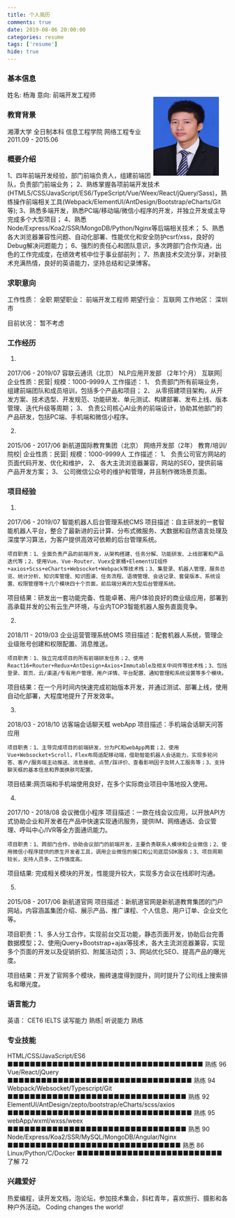 ```yaml
---
title: 个人简历
comments: true
date: 2019-08-06 20:00:00
categories: resume
tags: ['resume']
hide: true
---
```


	 	

### 基本信息
  <img alt="前端开发工程师" src="/images/myprofile.jpg" style="width:150px;height:180px;margin: 15px 20px 0 0;float:right" />
   
  姓名: 杨海
  意向: 前端开发工程师
  <!-- 住址: 深圳市南山区 -->
  <!-- 生日: 1991/07 -->
  <!-- 电话: +86 185 0090 5201 -->
  <!-- 微信: 2414569947 -->
  <!-- 邮箱: tshyanghai@126.com -->
  <!-- 论坛: supremeyh (GitHub) -->
  <!-- 博客: https://supremeyh.github.io/ -->



### 教育背景

  湘潭大学 全日制本科 信息工程学院 网络工程专业  2011.09 - 2015.06


### 概要介绍
   1、四年前端开发经验，部门前端负责人，组建前端团队，负责部门前端业务；
   2、熟练掌握各项前端开发技术(HTML5/CSS/JavaScript/ES6/TypeScript/Vue/Weex/React/jQuery/Sass)，熟练操作前端相关工具(Webpack/ElementUI/AntDesign/Bootstrap/eCharts/Git等);
   3、熟悉多端开发，熟悉PC端/移动端/微信小程序的开发，并独立开发或主导完成多个大型项目；
   4、熟悉Node/Express/Koa2/SSR/MongoDB/Python/Nginx等后端相关技术；
   5、熟悉各大浏览器兼容性问题、自动化部署、性能优化和安全防护csrf/xss，良好的Debug解决问题能力；
   6、强烈的责任心和团队意识，多次跨部门合作沟通，出色的工作完成度，在绩效考核中位于事业部前列；
   7、热衷技术交流分享，对新技术充满热情，良好的英语能力，坚持总结和记录博客。


### 求职意向
工作性质：	全职
期望职业：	前端开发工程师
期望行业：	互联网
工作地区：	深圳市
<!-- 期望月薪：	20000-30000元/月 -->
目前状况：	暂不考虑


### 工作经历
1. 
2017/06 - 2019/07	容联云通讯（北京） NLP应用开发部 （2年1个月） 
	互联网| 企业性质：民营| 规模：1000-9999人
	工作描述：
    1、	负责部门所有前端业务，组建前端团队和成员培训，包括多个产品和项目；
    2、	从零搭建项目架构，从开发方案、技术选型、开发规范、功能研发、单元测试、构建部署、发布上线、版本管理、迭代升级等周期；
    3、	负责公司核心AI业务的前端设计，协助其他部门的产品研发，包括PC端、手机端和微信小程序。

2. 
2015/06 - 2017/06	新航道国际教育集团（北京） 网络开发部（2年） 
	教育/培训/院校| 企业性质：民营| 规模：1000-9999人
	工作描述：
    1、	负责公司官方网站的页面代码开发、优化和维护，
    2、	各大主流浏览器兼容，网站的SEO，提供前端产品开发方案；
    3、	公司微信公众号的维护和管理，并且制作微场景页面。


### 项目经验
1. 
2017/06 - 2019/07	智能机器人后台管理系统CMS
	项目描述：自主研发的一套智能机器人平台，整合了最新进的云计算、分布式微服务、大数据和自然语言处理及深度学习算法，为客户提供高效可依赖的后台管理系统。

	项目职责：1、全面负责产品的前端开发，从架构搭建、任务分解、功能研发、上线部署和产品迭代等；2、使用Vue、Vue-Router、Vuex全家桶+ElementUI组件+axios+Scss+eCharts+Websocket+Webpack等技术栈；3、集登录、机器人管理、服务总览、统计分析、知识库管理、知识图谱、任务流程、语境管理、会话记录、套餐版本、系统设置、权限管理等十几个模块四十个页面，前后端分离的大型后台管理系统。

  项目结果：研发出一套功能完备、性能卓著、用户体验良好的商业级应用，部署到高承载并发的公有云生产环境，与业内TOP3智能机器人服务直面竞争。

2. 
2018/11 - 2019/03	企业运营管理系统OMS
	项目描述：配套机器人系统，管理企业级账号创建和权限配置、消息推送。

	项目职责：1、独立完成项目的所有前端研发任务；2、使用React16+Router+Redux+AntDesign+Axios+Immutable及相关中间件等技术栈；3、包括登录、首页、云/渠道/专有用户管理、用户详情、平台配置、通知管理和系统设置等多个模块。

  项目结果：在一个月时间内快速完成初始版本开发，并通过测试、部署上线，使用自动化部署，大程度地提升了开发效率。

3. 
2018/03 - 2018/10	访客端会话聊天框 webApp
	项目描述：手机端会话聊天问答应用

	项目职责：1、主导完成项目的前端研发，分为PC和webApp两套；2、使用Vue+Websocket+Scroll，Flex布局适配移动端，借助智能机器人会话能力，实现多轮问答、客户/服务端主动推送、消息接收、点赞/踩评价、查看影响因子及转人工服务等；3、支持聊天框的基本信息和界面换肤可配置。
  
  项目结果:网页端和手机端使用良好，在多个实际商业项目中落地投入使用。

4. 
2017/10 - 2018/08	会议微信小程序
	项目描述：一款在线会议应用，以开放API方式协助企业和开发者在产品中快速实现通讯服务，提供IM、网络通话、会议管理、呼叫中心/IVR等全方面通讯能力。

	项目职责：1、跨部门合作，协助会议部门的前端开发，主要负责联系人模块和企业微信；2、使用微信小程序提供的原生开发者工具，调用企业微信的接口和公司底层SDK服务；3、项目周期较长，支持人员多，工作强度高。

  项目结果: 完成相关模块的开发，性能提升较大，实现多方会议在线即时沟通。

5. 
2015/08 - 2017/06	新航道官网
  项目描述：新航道官网是新航道教育集团的门户网站，内容涵盖集团介绍、展示产品、推广课程、个人信息、用户订单、企业文化等。

  项目职责：1、多人分工合作，实现前台交互功能，静态页面开发，协助后台完善数据模型；2、使用jQuery+Bootstrap+ajax等技术，各大主流浏览器兼容，实现多个页面的开发以及促销折扣、附属活动页；3、网站优化SEO、提高产品的曝光度。

  项目结果：开发了官网多个模块，搬砖速度得到提升，同时提升了公司线上搜索排名和曝光度。


### 语言能力
  英语： CET6 IELTS 读写能力 熟练| 听说能力 熟练


### 专业技能
  HTML/CSS/JavaScript/ES6 
  ■■■■■■■■■■■■■■■■■■■■■■■■■■■■■■■■■■■ 熟练 96
  Vue/React/jQuery 
  ■■■■■■■■■■■■■■■■■■■■■■■■■■■■■■■■■   熟练 94
  Webpack/Websocket/Typescript/Git
  ■■■■■■■■■■■■■■■■■■■■■■■■■■■■■■■■    熟练 92
  ElementUI/AntDesign/zepto/bootstrap/eCharts/scss/axios 
  ■■■■■■■■■■■■■■■■■■■■■■■■■■■■■■■■■   熟练 95
  webApp/wxml/wxss/weex
  ■■■■■■■■■■■■■■■■■■■■■■■■■■■■■■■■    熟悉 90
  Node/Express/Koa2/SSR/MySQL/MongoDB/Angular/Nginx  
  ■■■■■■■■■■■■■■■■■■■■■■■■■■■■■■■     熟悉 86
  Linux/Python/C/Docker 
  ■■■■■■■■■■■■■■■■■■■■■■■■■■          了解 72


### 兴趣爱好
热爱编程，读开发文档，泡论坛，参加技术集会，斜杠青年，喜欢旅行、摄影和各种户外活动。
Coding changes the world!
